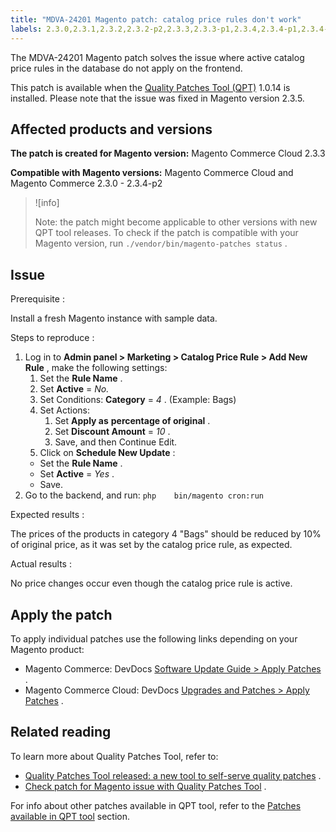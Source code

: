 ```yaml
---
title: "MDVA-24201 Magento patch: catalog price rules don't work"
labels: 2.3.0,2.3.1,2.3.2,2.3.2-p2,2.3.3,2.3.3-p1,2.3.4,2.3.4-p1,2.3.4-p2,QPT 1.0.14,QPT patches,Magento Commerce,Magento Commerce Cloud,Quality Patches Tool,catalog price rules,database,update
---
```


The MDVA-24201 Magento patch solves the issue where active catalog price rules in the database do not apply on the frontend.

This patch is available when the [Quality Patches Tool (QPT)](https://devdocs.magento.com/guides/v2.4/comp-mgr/patching.html#mqp) 1.0.14 is installed. Please note that the issue was fixed in Magento version 2.3.5.

## Affected products and versions

 **The patch is created for Magento version:** Magento Commerce Cloud 2.3.3

 **Compatible with Magento versions:** Magento Commerce Cloud and Magento Commerce 2.3.0 - 2.3.4-p2

>![info]
>
>Note: the patch might become applicable to other versions with new QPT tool releases. To check if the patch is compatible with your Magento version, run `./vendor/bin/magento-patches status` .

## Issue

 <span class="wysiwyg-underline">Prerequisite</span> :

Install a fresh Magento instance with sample data.

 <span class="wysiwyg-underline">Steps to reproduce</span> :

1. Log in to **Admin panel > Marketing > Catalog Price Rule > Add New Rule** , make the following settings:
   1. Set the **Rule Name** .
   1. Set **Active** = *No.*
   1. Set Conditions: **Category** = *4* . (Example: Bags)
   1. Set Actions:
      1. Set **Apply as**   **percentage of original** .
      1. Set **Discount Amount** = *10* .
      1. Save, and then Continue Edit.
   1. Click on **Schedule New Update** :
    * Set the **Rule Name** .
    * Set **Active** = *Yes* .
    * Save.
1. Go to the backend, and run:    ```php    bin/magento cron:run    ```    

 <span class="wysiwyg-underline">Expected results</span> :

The prices of the products in category 4 "Bags" should be reduced by 10% of original price, as it was set by the catalog price rule, as expected.

 <span class="wysiwyg-underline">Actual results</span> :

No price changes occur even though the catalog price rule is active.

## Apply the patch

To apply individual patches use the following links depending on your Magento product:

* Magento Commerce: DevDocs [Software Update Guide > Apply Patches](https://devdocs.magento.com/guides/v2.4/comp-mgr/patching.html) .
* Magento Commerce Cloud: DevDocs [Upgrades and Patches > Apply Patches](https://devdocs.magento.com/cloud/project/project-patch.html) .

## Related reading

To learn more about Quality Patches Tool, refer to:

* [Quality Patches Tool released: a new tool to self-serve quality patches](https://support.magento.com/hc/en-us/articles/360047139492) .
* [Check patch for Magento issue with Quality Patches Tool](https://support.magento.com/hc/en-us/articles/360047125252) .

For info about other patches available in QPT tool, refer to the [Patches available in QPT tool](https://support.magento.com/hc/en-us/sections/360010506631-Patches-available-in-QPT-tool-) section.

